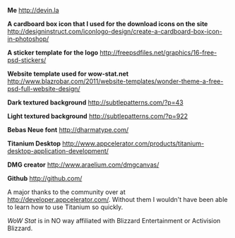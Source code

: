 **Me**
http://devin.la

**A cardboard box icon that I used for the download icons on the site**
http://designinstruct.com/iconlogo-design/create-a-cardboard-box-icon-in-photoshop/

**A sticker template for the logo**
http://freepsdfiles.net/graphics/16-free-psd-stickers/

**Website template used for wow-stat.net**
http://www.blazrobar.com/2011/website-templates/wonder-theme-a-free-psd-full-website-design/

**Dark textured background**
http://subtlepatterns.com/?p=43

**Light textured background**
http://subtlepatterns.com/?p=922

**Bebas Neue font**
http://dharmatype.com/

**Titanium Desktop**
http://www.appcelerator.com/products/titanium-desktop-application-development/

**DMG creator**
http://www.araelium.com/dmgcanvas/

**Github**
http://github.com/


A major thanks to the community over at http://developer.appcelerator.com/. Without them I wouldn't have been able to learn how to use Titanium so quickly.

*WoW Stat* is in NO way affiliated with Blizzard Entertainment or Activision Blizzard.